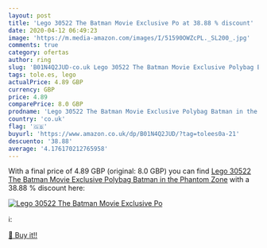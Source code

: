 ```yaml
---
layout: post
title: 'Lego 30522 The Batman Movie Exclusive Po at 38.88 % discount'
date: 2020-04-12 06:49:23
image: 'https://m.media-amazon.com/images/I/51590OWZcPL._SL200_.jpg'
comments: true
category: ofertas
author: ring
slug: 'B01N4Q2JUD-co.uk Lego 30522 The Batman Movie Exclusive Polybag Batman in...'
tags: tole.es, lego
actualPrice: 4.89 GBP
currency: GBP
price: 4.89
comparePrice: 8.0 GBP
prodname: 'Lego 30522 The Batman Movie Exclusive Polybag Batman in the Phantom Zone'
country: 'co.uk'
flag: '🇬🇧'
buyurl: 'https://www.amazon.co.uk/dp/B01N4Q2JUD/?tag=tolees0a-21'
descuento: '38.88'
average: '4.176170212765958'
---
```


With a final price of 4.89 GBP (original: 8.0 GBP) you can find [Lego 30522 The Batman Movie Exclusive Polybag Batman in the Phantom Zone](https://www.amazon.co.uk/dp/B01N4Q2JUD/?tag=tolees0a-21) with a  38.88 % discount here:

[![Lego 30522 The Batman Movie Exclusive Po](https://m.media-amazon.com/images/I/51590OWZcPL._SL200_.jpg)](https://www.amazon.co.uk/dp/B01N4Q2JUD/?tag=tolees0a-21)

ℹ️:


[🛒 Buy it!!](https://www.amazon.co.uk/dp/B01N4Q2JUD/?tag=tolees0a-21)
